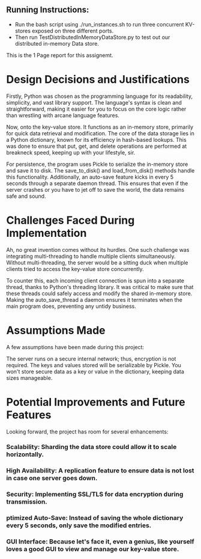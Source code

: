 ## Running Instructions: 

* Run the bash script using ./run_instances.sh to run three concurrent KV-stores exposed on three different ports. 
* Then run TestDistributedInMemoryDataStore.py to test out our distributed in-memory Data store. 

This is the 1 Page report for this assignemt.

# Design Decisions and Justifications
Firstly, Python was chosen as the programming language for its readability, simplicity, and vast library support. The language's syntax is clean and straightforward, making it easier for you to focus on the core logic rather than wrestling with arcane language features.

Now, onto the key-value store. It functions as an in-memory store, primarily for quick data retrieval and modification. The core of the data storage lies in a Python dictionary, known for its efficiency in hash-based lookups. This was done to ensure that put, get, and delete operations are performed at breakneck speed, keeping up with your lifestyle, sir.

For persistence, the program uses Pickle to serialize the in-memory store and save it to disk. The save_to_disk() and load_from_disk() methods handle this functionality. Additionally, an auto-save feature kicks in every 5 seconds through a separate daemon thread. This ensures that even if the server crashes or you have to jet off to save the world, the data remains safe and sound.

# Challenges Faced During Implementation
Ah, no great invention comes without its hurdles. One such challenge was integrating multi-threading to handle multiple clients simultaneously. Without multi-threading, the server would be a sitting duck when multiple clients tried to access the key-value store concurrently.

To counter this, each incoming client connection is spun into a separate thread, thanks to Python's threading library. It was critical to make sure that these threads could safely access and modify the shared in-memory store. Making the auto_save_thread a daemon ensures it terminates when the main program does, preventing any untidy business.

# Assumptions Made
A few assumptions have been made during this project:

The server runs on a secure internal network; thus, encryption is not required.
The keys and values stored will be serializable by Pickle.
You won't store secure data as a key or value in the dictionary, keeping data sizes manageable.

# Potential Improvements and Future Features
Looking forward, the project has room for several enhancements:

### Scalability: Sharding the data store could allow it to scale horizontally.
### High Availability: A replication feature to ensure data is not lost in case one server goes down.
### Security: Implementing SSL/TLS for data encryption during transmission.
### ptimized Auto-Save: Instead of saving the whole dictionary every 5 seconds, only save the modified entries.
### GUI Interface: Because let's face it, even a genius, like yourself loves a good GUI to view and manage our key-value store.